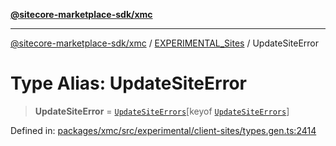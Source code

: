 [**@sitecore-marketplace-sdk/xmc**](../../../../README.md)

***

[@sitecore-marketplace-sdk/xmc](../../../../README.md) / [EXPERIMENTAL\_Sites](../README.md) / UpdateSiteError

# Type Alias: UpdateSiteError

> **UpdateSiteError** = [`UpdateSiteErrors`](UpdateSiteErrors.md)\[keyof [`UpdateSiteErrors`](UpdateSiteErrors.md)\]

Defined in: [packages/xmc/src/experimental/client-sites/types.gen.ts:2414](https://github.com/Sitecore/marketplace-sdk/blob/main/packages/xmc/src/experimental/client-sites/types.gen.ts#L2414)
